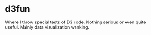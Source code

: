 d3fun
=====

Where I throw special tests of D3 code. Nothing serious or even quite useful. Mainly data visualization wanking.
